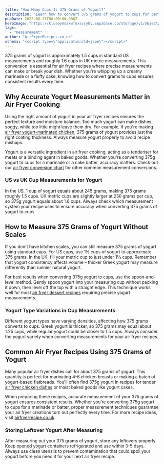 ```yaml
---
title: "How Many Cups Is 375 Grams of Yogurt?"
description: "Learn how to convert 375 grams of yogurt to cups for perfect baking and cooking every time. Includes UK and US measurements for accuracy."
pubDate: 2025-08-11T00:00:00.000Z
heroImage: "https://klueoymssxwfnxsvcyhv.supabase.co/storage/v1/object/public/md/how-many-cups-is-375-grams-of-yogurt-032c4019.webp"
tags:
  - "measurement"
author: "AirFryerRecipes.co.uk"
schema: "<script type=\"application/ld+json\"></script>"
---
```


<p>375 grams of yogurt is approximately 1.5 cups in standard US measurements and roughly 1.6 cups in UK metric measurements. This conversion is essential for air fryer recipes where precise measurements can make or break your dish. Whether you're whipping up a creamy marinade or a fluffy cake, knowing how to convert grams to cups ensures consistent results every time.</p>  

<h2>Why Accurate Yogurt Measurements Matter in Air Fryer Cooking</h2>  
<p>Using the right amount of yogurt in your air fryer recipes ensures the perfect texture and moisture balance. Too much yogurt can make dishes soggy, while too little might leave them dry. For example, if you're making <a href=https://www.airfryerrecipe.co.uk/recipes>air fryer yogurt-marinated chicken</a>, 375 grams of yogurt provides just the right coating thickness. Always measure yogurt properly to avoid recipe mishaps.</p>  

<p>Yogurt is a versatile ingredient in air fryer cooking, acting as a tenderiser for meats or a binding agent in baked goods. Whether you're converting 375g yogurt to cups for a marinade or a cake batter, accuracy matters. Check out our <a href=https://www.airfryerrecipe.co.uk/air-fryer-conversion-chart>air fryer conversion chart</a> for other common measurement conversions.</p>  

<h3>US vs UK Cup Measurements for Yogurt</h3>  
<p>In the US, 1 cup of yogurt equals about 245 grams, making 375 grams roughly 1.5 cups. UK metric cups are slightly larger at 250 grams per cup, so 375g yogurt equals about 1.6 cups. Always check which measurement system your recipe uses to ensure accuracy when converting 375 grams of yogurt to cups.</p>  

<h2>How to Measure 375 Grams of Yogurt Without Scales</h2>  
<p>If you don't have kitchen scales, you can still measure 375 grams of yogurt using standard cups. For US cups, use 1½ cups of yogurt to approximate 375 grams. In the UK, fill your metric cup to just under 1⅔ cups. Remember that yogurt consistency affects volume – thicker Greek yogurt may measure differently than runnier natural yogurt.</p>  

<p>For best results when converting 375g yogurt to cups, use the spoon-and-level method. Gently spoon yogurt into your measuring cup without packing it down, then level off the top with a straight edge. This technique works well for most <a href=https://www.airfryerrecipe.co.uk/recipe-category/dessert>air fryer dessert recipes</a> requiring precise yogurt measurements.</p>  

<h3>Yogurt Type Variations in Cup Measurements</h3>  
<p>Different yogurt types have varying densities, affecting how 375 grams converts to cups. Greek yogurt is thicker, so 375 grams may equal about 1.25 cups, while regular yogurt could be closer to 1.5 cups. Always consider the yogurt variety when converting measurements for your air fryer recipes.</p>  

<h2>Common Air Fryer Recipes Using 375 Grams of Yogurt</h2>  
<p>Many popular air fryer dishes call for about 375 grams of yogurt. This quantity is perfect for marinating 4-6 chicken breasts or making a batch of yogurt-based flatbreads. You'll often find 375g yogurt in recipes for tender <a href=https://www.airfryerrecipe.co.uk/recipe-category/chicken>air fryer chicken dishes</a> or moist baked goods like yogurt cakes.</p>  

<p>When preparing these recipes, accurate measurement of your 375 grams of yogurt ensures consistent results. Whether you're converting 375g yogurt to cups for a marinade or batter, proper measurement techniques guarantee your air fryer creations turn out perfectly every time. For more recipe ideas, visit <a href=https://www.airfryerrecipe.co.uk>airfryerrecipe.co.uk</a>.</p>  

<h3>Storing Leftover Yogurt After Measuring</h3>  
<p>After measuring out your 375 grams of yogurt, store any leftovers properly. Keep opened yogurt containers refrigerated and use within 3-5 days. Always use clean utensils to prevent contamination that could spoil your yogurt before you need it for your next air fryer recipe.</p>